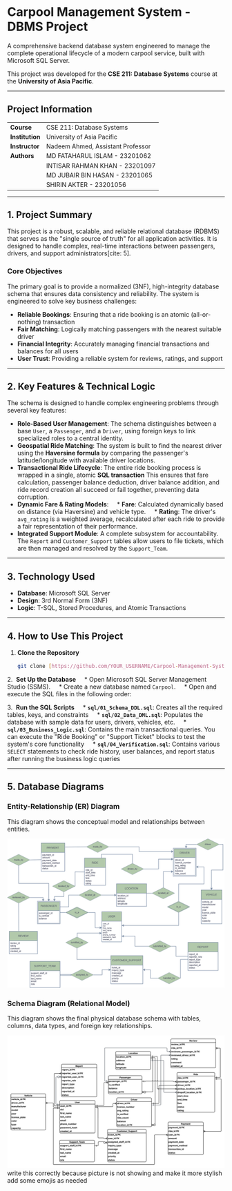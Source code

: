 # Carpool Management System - DBMS Project

A comprehensive backend database system engineered to manage the complete operational lifecycle of a modern carpool service, built with Microsoft SQL Server.

This project was developed for the **CSE 211: Database Systems** course at the **University of Asia Pacific**.


---

## Project Information

| | |
| :--- | :--- |
| **Course** | CSE 211: Database Systems |
| **Institution** | University of Asia Pacific |
| **Instructor** | Nadeem Ahmed, Assistant Professor |
| **Authors** | MD FATAHARUL ISLAM - 23201062 |
| | INTISAR RAHMAN KHAN - 23201097 |
| | MD JUBAIR BIN HASAN - 23201065 |
| | SHIRIN AKTER - 23201056 |

---

## 1. Project Summary

This project is a robust, scalable, and reliable relational database (RDBMS) that serves as the "single source of truth" for all application activities. It is designed to handle complex, real-time interactions between passengers, drivers, and support administrators[cite: 5].

### Core Objectives
The primary goal is to provide a normalized (3NF), high-integrity database schema that ensures data consistency and reliability. The system is engineered to solve key business challenges:

* **Reliable Bookings**: Ensuring that a ride booking is an atomic (all-or-nothing) transaction
* **Fair Matching**: Logically matching passengers with the nearest suitable driver
* **Financial Integrity**: Accurately managing financial transactions and balances for all users
* **User Trust**: Providing a reliable system for reviews, ratings, and support

---

## 2. Key Features & Technical Logic

The schema is designed to handle complex engineering problems through several key features:

* **Role-Based User Management**: The schema distinguishes between a base `User`, a `Passenger`, and a `Driver`, using foreign keys to link specialized roles to a central identity.
* **Geospatial Ride Matching**: The system is built to find the nearest driver using the **Haversine formula** by comparing the passenger's latitude/longitude with available driver locations.
* **Transactional Ride Lifecycle**: The entire ride booking process is wrapped in a single, atomic **SQL transaction** This ensures that fare calculation, passenger balance deduction, driver balance addition, and ride record creation all succeed or fail together, preventing data corruption.
* **Dynamic Fare & Rating Models**:
    * **Fare**: Calculated dynamically based on distance (via Haversine) and vehicle type.
    * **Rating**: The driver's `avg_rating` is a weighted average, recalculated after each ride to provide a fair representation of their performance.
* **Integrated Support Module**: A complete subsystem for accountability. The `Report` and `Customer_Support` tables allow users to file tickets, which are then managed and resolved by the `Support_Team`.

---

## 3. Technology Used

* **Database**: Microsoft SQL Server 
* **Design**: 3rd Normal Form (3NF) 
* **Logic**: T-SQL, Stored Procedures, and Atomic Transactions

---

## 4. How to Use This Project

1.  **Clone the Repository**
    ```sh
    git clone [https://github.com/YOUR_USERNAME/Carpool-Management-System-DBMS.git](https://github.com/YOUR_USERNAME/Carpool-Management-System-DBMS.git)
    ```
2.  **Set Up the Database**
    * Open Microsoft SQL Server Management Studio (SSMS).
    * Create a new database named `Carpool`.
    * Open and execute the SQL files in the following order:

3.  **Run the SQL Scripts**
    * **`sql/01_Schema_DDL.sql`**: Creates all the required tables, keys, and constraints 
    * **`sql/02_Data_DML.sql`**: Populates the database with sample data for users, drivers, vehicles, etc.
    * **`sql/03_Business_Logic.sql`**: Contains the main transactional queries. You can execute the "Ride Booking" or "Support Ticket" blocks to test the system's core functionality
    * **`sql/04_Verification.sql`**: Contains various `SELECT` statements to check ride history, user balances, and report status after running the business logic queries

---

## 5. Database Diagrams

### Entity-Relationship (ER) Diagram
This diagram shows the conceptual model and relationships between entities.

![ER Diagram](diagrams/ER_Diagram.png)

### Schema Diagram (Relational Model)
This diagram shows the final physical database schema with tables, columns, data types, and foreign key relationships.

![Schema Diagram](diagrams/Schema_Diagram.png)
write this correctly because picture is not showing and make it more stylish 
add some emojis as needed
